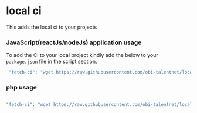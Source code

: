 # local ci

This adds the local ci to your projects

### JavaScript(reactJs/nodeJs) application usage

To add the CI to your local project kindly add the below to your `package.json` file in the script section.

```js
 "fetch-ci": "wget https://raw.githubusercontent.com/obi-talentnet/local-ci/main/local-ci.sh"
```

### php usage

```php

"fetch-ci": "wget https://raw.githubusercontent.com/obi-talentnet/local-ci/main/local-ci.sh"
```

